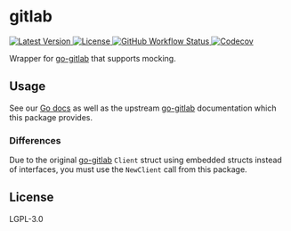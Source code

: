 # gitlab

<a href="https://github.com/jaredallard/gitlab/releases">
	<img alt="Latest Version" src="https://img.shields.io/github/v/release/jaredallard/gitlab?style=for-the-badge">
</a>
<a href="https://github.com/jaredallard/gitlab/blob/main/LICENSE">
	<img alt="License" src="https://img.shields.io/github/license/jaredallard/gitlab?style=for-the-badge">
</a>
<a href="https://github.com/jaredallard/gitlab/actions/workflows/tests.yaml">
	<img alt="GitHub Workflow Status" src="https://img.shields.io/github/actions/workflow/status/jaredallard/gitlab/tests.yaml?style=for-the-badge">
</a>
<a href="https://app.codecov.io/gh/jaredallard/gitlab">
	<img alt="Codecov" src="https://img.shields.io/codecov/c/github/jaredallard/gitlab?style=for-the-badge">
</a>

<br />

Wrapper for [go-gitlab] that supports mocking.

## Usage

See our [Go docs](https://pkg.go.dev/github.com/jaredallard/gitlab) as
well as the upstream [go-gitlab] documentation which this package
provides.

### Differences

Due to the original [go-gitlab] `Client` struct using embedded structs
instead of interfaces, you must use the `NewClient` call from this
package.

## License

LGPL-3.0

[go-gitlab]: https://github.com/xanzy/go-gitlab
